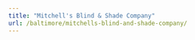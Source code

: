 ```yaml
---
title: "Mitchell's Blind & Shade Company"
url: /baltimore/mitchells-blind-and-shade-company/
---
```

